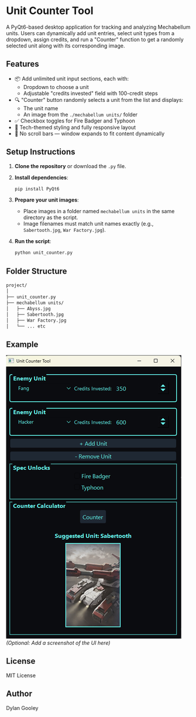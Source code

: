 # Unit Counter Tool

A PyQt6-based desktop application for tracking and analyzing Mechabellum units. Users can dynamically add unit entries, select unit types from a dropdown, assign credits, and run a "Counter" function to get a randomly selected unit along with its corresponding image.

## Features

- 📦 Add unlimited unit input sections, each with:
  - Dropdown to choose a unit
  - Adjustable "credits invested" field with 100-credit steps
- 🔍 "Counter" button randomly selects a unit from the list and displays:
  - The unit name
  - An image from the `./mechabellum units/` folder
- ✅ Checkbox toggles for Fire Badger and Typhoon
- 🎨 Tech-themed styling and fully responsive layout
- 🧱 No scroll bars — window expands to fit content dynamically

## Setup Instructions

1. **Clone the repository** or download the `.py` file.

2. **Install dependencies**:
   ```bash
   pip install PyQt6
   ```

3. **Prepare your unit images**:
   - Place images in a folder named `mechabellum units` in the same directory as the script.
   - Image filenames must match unit names exactly (e.g., `Sabertooth.jpg`, `War Factory.jpg`).

4. **Run the script**:
   ```bash
   python unit_counter.py
   ```

## Folder Structure

```
project/
│
├── unit_counter.py
├── mechabellum units/
│   ├── Abyss.jpg
│   ├── Sabertooth.jpg
│   ├── War Factory.jpg
│   └── ... etc
```

## Example

![UI Screenshot](screenshot.png)  
_(Optional: Add a screenshot of the UI here)_

## License

MIT License

## Author

Dylan Gooley
